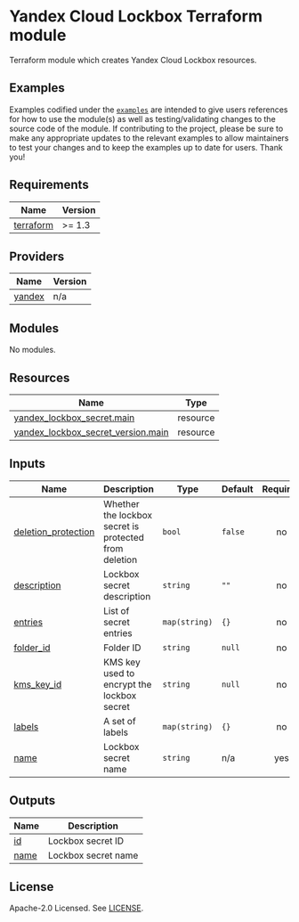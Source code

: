 # Yandex Cloud Lockbox Terraform module

Terraform module which creates Yandex Cloud Lockbox resources.

## Examples

Examples codified under
the [`examples`](https://github.com/terraform-yacloud-modules/terraform-yandex-lockbox/tree/main/examples) are intended
to give users references for how to use the module(s) as well as testing/validating changes to the source code of the
module. If contributing to the project, please be sure to make any appropriate updates to the relevant examples to allow
maintainers to test your changes and to keep the examples up to date for users. Thank you!

<!-- BEGINNING OF PRE-COMMIT-TERRAFORM DOCS HOOK -->
## Requirements

| Name | Version |
|------|---------|
| <a name="requirement_terraform"></a> [terraform](#requirement\_terraform) | >= 1.3 |

## Providers

| Name | Version |
|------|---------|
| <a name="provider_yandex"></a> [yandex](#provider\_yandex) | n/a |

## Modules

No modules.

## Resources

| Name | Type |
|------|------|
| [yandex_lockbox_secret.main](https://registry.terraform.io/providers/yandex-cloud/yandex/latest/docs/resources/lockbox_secret) | resource |
| [yandex_lockbox_secret_version.main](https://registry.terraform.io/providers/yandex-cloud/yandex/latest/docs/resources/lockbox_secret_version) | resource |

## Inputs

| Name | Description | Type | Default | Required |
|------|-------------|------|---------|:--------:|
| <a name="input_deletion_protection"></a> [deletion\_protection](#input\_deletion\_protection) | Whether the lockbox secret is protected from deletion | `bool` | `false` | no |
| <a name="input_description"></a> [description](#input\_description) | Lockbox secret description | `string` | `""` | no |
| <a name="input_entries"></a> [entries](#input\_entries) | List of secret entries | `map(string)` | `{}` | no |
| <a name="input_folder_id"></a> [folder\_id](#input\_folder\_id) | Folder ID | `string` | `null` | no |
| <a name="input_kms_key_id"></a> [kms\_key\_id](#input\_kms\_key\_id) | KMS key used to encrypt the lockbox secret | `string` | `null` | no |
| <a name="input_labels"></a> [labels](#input\_labels) | A set of labels | `map(string)` | `{}` | no |
| <a name="input_name"></a> [name](#input\_name) | Lockbox secret name | `string` | n/a | yes |

## Outputs

| Name | Description |
|------|-------------|
| <a name="output_id"></a> [id](#output\_id) | Lockbox secret ID |
| <a name="output_name"></a> [name](#output\_name) | Lockbox secret name |
<!-- END OF PRE-COMMIT-TERRAFORM DOCS HOOK -->

## License

Apache-2.0 Licensed.
See [LICENSE](https://github.com/terraform-yacloud-modules/terraform-yandex-lockbox/blob/main/LICENSE).

